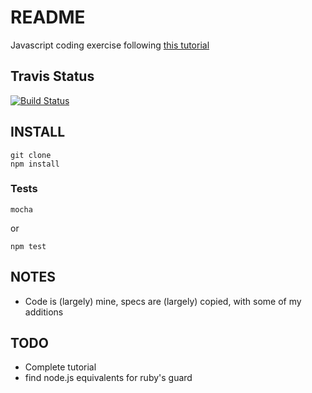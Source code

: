 # README

Javascript coding exercise following [this
tutorial](http://code.tutsplus.com/tutorials/testing-in-nodejs--net-35018)

## Travis Status

[![Build
Status](https://travis-ci.org/baob/testing-in-nodejs.svg?branch=master)](https://travis-ci.org/baob/testing-in-nodejs)

## INSTALL

    git clone
    npm install

### Tests

    mocha

or

    npm test

## NOTES

* Code is (largely) mine, specs are (largely) copied, with some of my additions

## TODO

* Complete tutorial
* find node.js equivalents for ruby's guard

